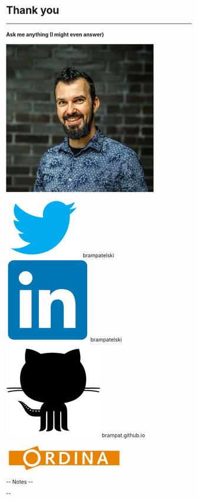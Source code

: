 <!-- .slide: data-background="#DB8831" style="text-align: left; vertical-align: middle; color:white" color="#FFFFFF" -->
# Thank you
<hr />

#### Ask me anything (I might even answer)

![](./pics/brpa.jpg)<!-- .element style="position: fixed; top: 300px; right: 60px; height: 200px;"  -->

<span>![](./pics/twitter.png)<!-- .element style="vertical-align: middle; background:none; border:none; box-shadow:none; width: 30px;" --> brampatelski</span><!-- .element style="position: fixed; bottom: 110px; left: 20px;" -->
<span>![](pics/intro/linkedin.png)<!-- .element style="vertical-align: middle; background:none; border:none; box-shadow:none; width: 30px;" --> brampatelski</span><!-- .element style="position: fixed; bottom: 75px; left: 20px;" -->
<span>![](./pics/github.png)<!-- .element style="vertical-align: middle; background:none; border:none; box-shadow:none; width: 30px;" --> brampat.github.io</span><!-- .element style="position: fixed; bottom: 40px; left: 20px;" -->

![](./pics/ordina.jpeg)<!-- .element style="position: fixed; bottom: 10px; right: 20px; width: 150px;" -->

-- Notes --

--

